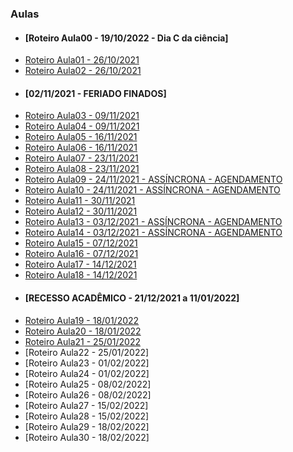 ### Aulas
- #### [Roteiro Aula00 - 19/10/2022 - Dia C da ciência]
- [Roteiro Aula01 - 26/10/2021](aula01.md)
- [Roteiro Aula02 - 26/10/2021](aula02.md)
- #### [02/11/2021 - FERIADO FINADOS]
- [Roteiro Aula03 - 09/11/2021](aula03.md)
- [Roteiro Aula04 - 09/11/2021](aula04.md)
- [Roteiro Aula05 - 16/11/2021](aula05.md)
- [Roteiro Aula06 - 16/11/2021](aula06.md)
- [Roteiro Aula07 - 23/11/2021](aula07.md)
- [Roteiro Aula08 - 23/11/2021](aula08.md)
- [Roteiro Aula09 - 24/11/2021 - ASSÍNCRONA - AGENDAMENTO](aula09.md)
- [Roteiro Aula10 - 24/11/2021 - ASSÍNCRONA - AGENDAMENTO](aula10.md)
- [Roteiro Aula11 - 30/11/2021](aula11.md)
- [Roteiro Aula12 - 30/11/2021](aula12.md)
- [Roteiro Aula13 - 03/12/2021 - ASSÍNCRONA - AGENDAMENTO](aula13.md)
- [Roteiro Aula14 - 03/12/2021 - ASSÍNCRONA - AGENDAMENTO](aula14.md)
- [Roteiro Aula15 - 07/12/2021](aula15.md)
- [Roteiro Aula16 - 07/12/2021](aula16.md)
- [Roteiro Aula17 - 14/12/2021](aula17.md)
- [Roteiro Aula18 - 14/12/2021](aula18.md)
- #### [RECESSO ACADÊMICO - 21/12/2021 a 11/01/2022]
- [Roteiro Aula19 - 18/01/2022](aula19.md)
- [Roteiro Aula20 - 18/01/2022](aula20.md)
- [Roteiro Aula21 - 25/01/2022](aula21.md)
- [Roteiro Aula22 - 25/01/2022]
- [Roteiro Aula23 - 01/02/2022]
- [Roteiro Aula24 - 01/02/2022]
- [Roteiro Aula25 - 08/02/2022]
- [Roteiro Aula26 - 08/02/2022]
- [Roteiro Aula27 - 15/02/2022]
- [Roteiro Aula28 - 15/02/2022]
- [Roteiro Aula29 - 18/02/2022]
- [Roteiro Aula30 - 18/02/2022]
